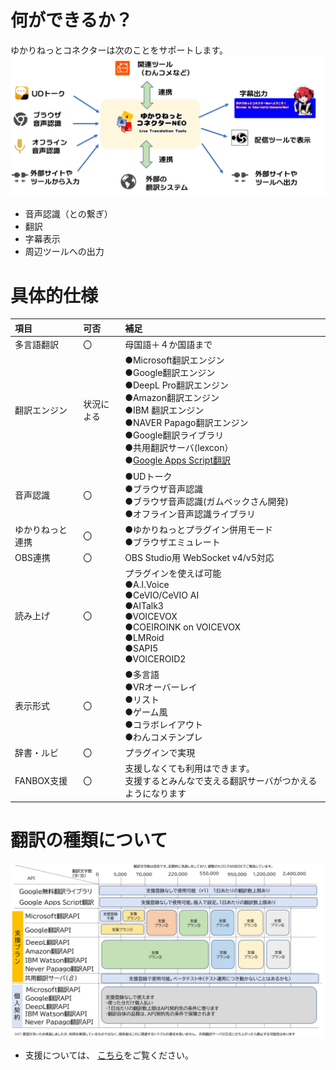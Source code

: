 # 何ができるか？
ゆかりねっとコネクターは次のことをサポートします。
![Image title](images/totalmap.png)

* 音声認識（との繋ぎ）
* 翻訳
* 字幕表示
* 周辺ツールへの出力

# 具体的仕様

|項目|可否|補足|
|:--|:---|:---|
|多言語翻訳|〇|母国語＋４か国語まで|
|翻訳エンジン|状況による|●Microsoft翻訳エンジン<br>●Google翻訳エンジン<br>●DeepL Pro翻訳エンジン<br>●Amazon翻訳エンジン<br>●IBM 翻訳エンジン<br>●NAVER Papago翻訳エンジン<br>●Google翻訳ライブラリ<br>●共用翻訳サーバ(lexcon）<br>●[Google Apps Script翻訳](startup/startup_gas.md)|
|音声認識|〇| ●UDトーク<br>●ブラウザ音声認識<br>●ブラウザ音声認識(ガムベックさん開発)<br>●オフライン音声認識ライブラリ|
|ゆかりねっと連携|〇|●ゆかりねっとプラグイン併用モード<br>●ブラウザエミュレート|
|OBS連携|〇| OBS Studio用 WebSocket v4/v5対応|
|読み上げ|〇|プラグインを使えば可能<br>●A.I.Voice<br>●CeVIO/CeVIO AI<br>●AITalk3<br>●VOICEVOX<br>●COEIROINK on VOICEVOX<br>●LMRoid<br>●SAPI5<br>●VOICEROID2  |
|表示形式|〇|●多言語<br>●VRオーバーレイ<br>●リスト<br>●ゲーム風<br>●コラボレイアウト<br>●わんコメテンプレ|
|辞書・ルビ|〇|プラグインで実現|
|FANBOX支援|〇|支援しなくても利用はできます。<br>支援するとみんなで支える翻訳サーバがつかえるようになります|

# 翻訳の種類について
![翻訳リスト](./support/images/support_countermap.jpg)

* 支援については、 [こちら](support/support_summary.md)をご覧ください。